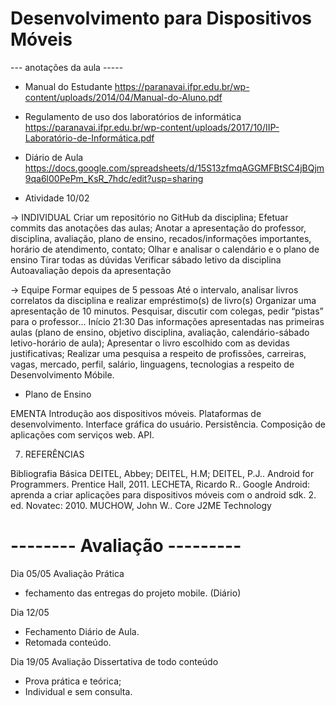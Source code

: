 # Desenvolvimento para Dispositivos Móveis 
--- anotações da aula -----
* Manual do Estudante
https://paranavai.ifpr.edu.br/wp-content/uploads/2014/04/Manual-do-Aluno.pdf

* Regulamento de uso dos laboratórios de informática
https://paranavai.ifpr.edu.br/wp-content/uploads/2017/10/IIP-Laboratório-de-Informática.pdf

* Diário de Aula 
https://docs.google.com/spreadsheets/d/15S13zfmqAGGMFBtSC4jBQjm9qa6l00PePm_KsR_7hdc/edit?usp=sharing



* Atividade 10/02

→ INDIVIDUAL
Criar um repositório no GitHub da disciplina;
Efetuar commits das anotações das aulas;
Anotar a apresentação do professor, disciplina, avaliação, plano de ensino, recados/informações importantes, horário de atendimento, contato;
Olhar e analisar o calendário e o plano de ensino
Tirar todas as dúvidas 
Verificar sábado letivo da disciplina
Autoavaliação depois da apresentação

→ Equipe
Formar equipes de 5 pessoas 
Até o intervalo, analisar livros correlatos da disciplina e realizar empréstimo(s) de livro(s)
Organizar uma apresentação de 10 minutos. Pesquisar, discutir com colegas, pedir “pistas” para o professor... 
Início 21:30
Das informações apresentadas nas primeiras aulas (plano de ensino, objetivo disciplina, avaliação, calendário-sábado letivo-horário de aula);
Apresentar o livro escolhido com as devidas justificativas;
Realizar uma pesquisa a respeito de profissões, carreiras, vagas, mercado, perfil, salário, linguagens, tecnologias a respeito de Desenvolvimento Móbile.


* Plano de Ensino

EMENTA
Introdução aos dispositivos móveis. Plataformas de desenvolvimento. Interface gráfica do usuário. Persistência. Composição de aplicações com serviços web. API.

7. REFERÊNCIAS 

Bibliografia Básica 
DEITEL, Abbey; DEITEL, H.M; DEITEL, P.J.. Android for Programmers. Prentice Hall, 2011.
LECHETA, Ricardo R.. Google Android: aprenda a criar aplicações para dispositivos móveis com o android sdk. 2. ed. Novatec: 2010.
MUCHOW, John W.. Core J2ME Technology 


# -------- Avaliação ---------
Dia 05/05 
Avaliação Prática 

- fechamento das entregas do projeto mobile. (Diário)

Dia 12/05

* Fechamento Diário de Aula.
* Retomada conteúdo. 

Dia 19/05
Avaliação Dissertativa de todo conteúdo
* Prova prática e teórica;
* Individual e sem consulta. 

